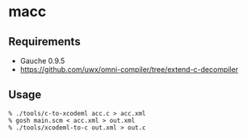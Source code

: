 # macc

## Requirements
* Gauche 0.9.5
* https://github.com/uwx/omni-compiler/tree/extend-c-decompiler

## Usage
```
% ./tools/c-to-xcodeml acc.c > acc.xml
% gosh main.scm < acc.xml > out.xml
% ./tools/xcodeml-to-c out.xml > out.c
```
